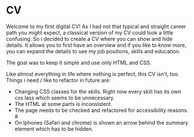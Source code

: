 # CV

Welcome to my first digital CV! As I had not that typical and straight career path you might expect, a classical version of my CV could look a little confusing. So i decided to create a CV where you can show and hide details. It allows you to first have an overview and if you like to know more, you can expand the details to see my job positions, skills and education. 

The goal was to keep it simple and use only HTML and CSS. 

Like almost everything in life where nothing is perfect, this CV isn't, too. Things i need / like to refactor in future are:

- Changing CSS classes for the skills. Right now every skill has its own css lass which seems to be unnecessary.
- The HTML at some parts is inconsistent.
- The page needs to be checked and refactored for accessibility reasons. #
- On Iphones (Safari and chrome) is shown an arrow behind the summary element which has to be hidden. 

